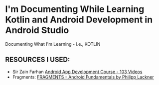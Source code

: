 # I'm Documenting While Learning Kotlin and Android Development in Android Studio
Documenting What I'm Learning  -  i.e., KOTLIN

## RESOURCES I USED:
- Sir Zain Farhan [Android App Development Course - 103 Videos](https://youtube.com/playlist?list=PL6Fr59UplGvL7q7P3Hg6nYzS45gld-CCI)
- Fragments: [FRAGMENTS - Android Fundamentals by Philipp Lackner](https://youtu.be/-vAI7RSPxOA)




